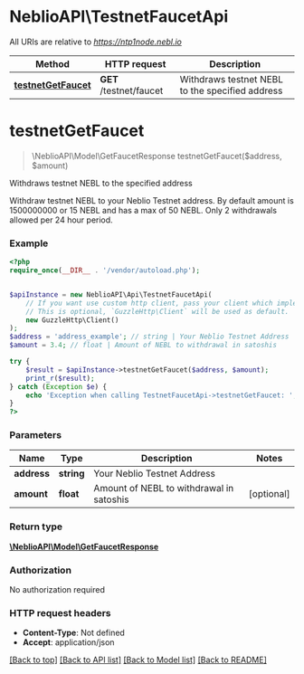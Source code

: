 # NeblioAPI\TestnetFaucetApi

All URIs are relative to *https://ntp1node.nebl.io*

Method | HTTP request | Description
------------- | ------------- | -------------
[**testnetGetFaucet**](TestnetFaucetApi.md#testnetGetFaucet) | **GET** /testnet/faucet | Withdraws testnet NEBL to the specified address


# **testnetGetFaucet**
> \NeblioAPI\Model\GetFaucetResponse testnetGetFaucet($address, $amount)

Withdraws testnet NEBL to the specified address

Withdraw testnet NEBL to your Neblio Testnet address. By default amount is 1500000000 or 15 NEBL and has a max of 50 NEBL. Only 2 withdrawals allowed per 24 hour period.

### Example
```php
<?php
require_once(__DIR__ . '/vendor/autoload.php');


$apiInstance = new NeblioAPI\Api\TestnetFaucetApi(
    // If you want use custom http client, pass your client which implements `GuzzleHttp\ClientInterface`.
    // This is optional, `GuzzleHttp\Client` will be used as default.
    new GuzzleHttp\Client()
);
$address = 'address_example'; // string | Your Neblio Testnet Address
$amount = 3.4; // float | Amount of NEBL to withdrawal in satoshis

try {
    $result = $apiInstance->testnetGetFaucet($address, $amount);
    print_r($result);
} catch (Exception $e) {
    echo 'Exception when calling TestnetFaucetApi->testnetGetFaucet: ', $e->getMessage(), PHP_EOL;
}
?>
```

### Parameters

Name | Type | Description  | Notes
------------- | ------------- | ------------- | -------------
 **address** | **string**| Your Neblio Testnet Address |
 **amount** | **float**| Amount of NEBL to withdrawal in satoshis | [optional]

### Return type

[**\NeblioAPI\Model\GetFaucetResponse**](../Model/GetFaucetResponse.md)

### Authorization

No authorization required

### HTTP request headers

 - **Content-Type**: Not defined
 - **Accept**: application/json

[[Back to top]](#) [[Back to API list]](../../README.md#documentation-for-api-endpoints) [[Back to Model list]](../../README.md#documentation-for-models) [[Back to README]](../../README.md)

